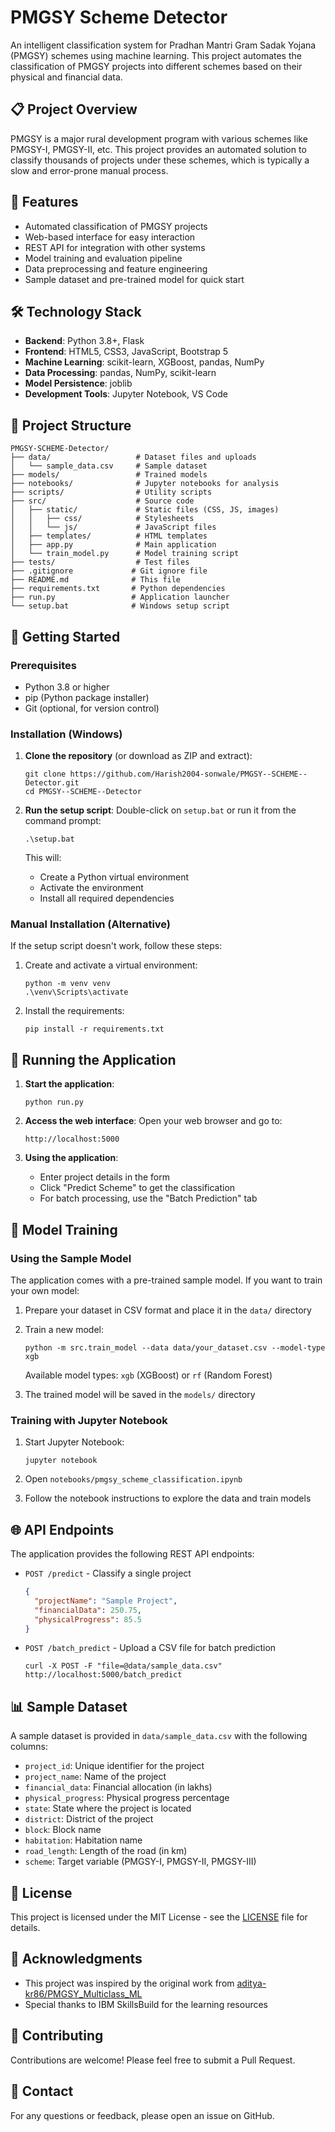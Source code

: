 # PMGSY Scheme Detector

An intelligent classification system for Pradhan Mantri Gram Sadak Yojana (PMGSY) schemes using machine learning. This project automates the classification of PMGSY projects into different schemes based on their physical and financial data.

## 📋 Project Overview

PMGSY is a major rural development program with various schemes like PMGSY-I, PMGSY-II, etc. This project provides an automated solution to classify thousands of projects under these schemes, which is typically a slow and error-prone manual process.

## 🚀 Features

- Automated classification of PMGSY projects
- Web-based interface for easy interaction
- REST API for integration with other systems
- Model training and evaluation pipeline
- Data preprocessing and feature engineering
- Sample dataset and pre-trained model for quick start

## 🛠️ Technology Stack

- **Backend**: Python 3.8+, Flask
- **Frontend**: HTML5, CSS3, JavaScript, Bootstrap 5
- **Machine Learning**: scikit-learn, XGBoost, pandas, NumPy
- **Data Processing**: pandas, NumPy, scikit-learn
- **Model Persistence**: joblib
- **Development Tools**: Jupyter Notebook, VS Code

## 📁 Project Structure

```
PMGSY-SCHEME-Detector/
├── data/                   # Dataset files and uploads
│   └── sample_data.csv     # Sample dataset
├── models/                 # Trained models
├── notebooks/              # Jupyter notebooks for analysis
├── scripts/                # Utility scripts
├── src/                    # Source code
│   ├── static/             # Static files (CSS, JS, images)
│   │   ├── css/            # Stylesheets
│   │   └── js/             # JavaScript files
│   ├── templates/          # HTML templates
│   ├── app.py              # Main application
│   └── train_model.py      # Model training script
├── tests/                  # Test files
├── .gitignore             # Git ignore file
├── README.md              # This file
├── requirements.txt       # Python dependencies
├── run.py                 # Application launcher
└── setup.bat              # Windows setup script
```

## 🚀 Getting Started

### Prerequisites

- Python 3.8 or higher
- pip (Python package installer)
- Git (optional, for version control)

### Installation (Windows)

1. **Clone the repository** (or download as ZIP and extract):
   ```
   git clone https://github.com/Harish2004-sonwale/PMGSY--SCHEME--Detector.git
   cd PMGSY--SCHEME--Detector
   ```

2. **Run the setup script**:
   Double-click on `setup.bat` or run it from the command prompt:
   ```
   .\setup.bat
   ```

   This will:
   - Create a Python virtual environment
   - Activate the environment
   - Install all required dependencies

### Manual Installation (Alternative)

If the setup script doesn't work, follow these steps:

1. Create and activate a virtual environment:
   ```
   python -m venv venv
   .\venv\Scripts\activate
   ```

2. Install the requirements:
   ```
   pip install -r requirements.txt
   ```

## 🏃 Running the Application

1. **Start the application**:
   ```
   python run.py
   ```

2. **Access the web interface**:
   Open your web browser and go to:
   ```
   http://localhost:5000
   ```

3. **Using the application**:
   - Enter project details in the form
   - Click "Predict Scheme" to get the classification
   - For batch processing, use the "Batch Prediction" tab

## 🤖 Model Training

### Using the Sample Model

The application comes with a pre-trained sample model. If you want to train your own model:

1. Prepare your dataset in CSV format and place it in the `data/` directory

2. Train a new model:
   ```
   python -m src.train_model --data data/your_dataset.csv --model-type xgb
   ```

   Available model types: `xgb` (XGBoost) or `rf` (Random Forest)

3. The trained model will be saved in the `models/` directory

### Training with Jupyter Notebook

1. Start Jupyter Notebook:
   ```
   jupyter notebook
   ```

2. Open `notebooks/pmgsy_scheme_classification.ipynb`

3. Follow the notebook instructions to explore the data and train models

## 🌐 API Endpoints

The application provides the following REST API endpoints:

- `POST /predict` - Classify a single project
  ```json
  {
    "projectName": "Sample Project",
    "financialData": 250.75,
    "physicalProgress": 85.5
  }
  ```

- `POST /batch_predict` - Upload a CSV file for batch prediction
  ```
  curl -X POST -F "file=@data/sample_data.csv" http://localhost:5000/batch_predict
  ```

## 📊 Sample Dataset

A sample dataset is provided in `data/sample_data.csv` with the following columns:

- `project_id`: Unique identifier for the project
- `project_name`: Name of the project
- `financial_data`: Financial allocation (in lakhs)
- `physical_progress`: Physical progress percentage
- `state`: State where the project is located
- `district`: District of the project
- `block`: Block name
- `habitation`: Habitation name
- `road_length`: Length of the road (in km)
- `scheme`: Target variable (PMGSY-I, PMGSY-II, PMGSY-III)

## 📝 License

This project is licensed under the MIT License - see the [LICENSE](LICENSE) file for details.

## 🙏 Acknowledgments

- This project was inspired by the original work from [aditya-kr86/PMGSY_Multiclass_ML](https://github.com/aditya-kr86/PMGSY_Multiclass_ML)
- Special thanks to IBM SkillsBuild for the learning resources

## 🤝 Contributing

Contributions are welcome! Please feel free to submit a Pull Request.

## 📧 Contact

For any questions or feedback, please open an issue on GitHub.
